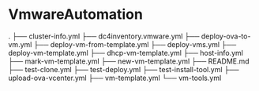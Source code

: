 # VmwareAutomation

.
├── cluster-info.yml
├── dc4inventory.vmware.yml
├── deploy-ova-to-vm.yml
├── deploy-vm-from-template.yml
├── deploy-vms.yml
├── deploy-vm-template.yml
├── dhcp-vm-template.yml
├── host-info.yml
├── mark-vm-template.yml
├── new-vm-template.yml
├── README.md
├── test-clone.yml
├── test-deploy.yml
├── test-install-tool.yml
├── upload-ova-vcenter.yml
├── vm-template.yml
└── vm-tools.yml
